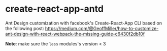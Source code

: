 # create-react-app-antd

Ant Design customization with facebook's Create-React-App CLI based on the following post: https://medium.com/@GeoffMiller/how-to-customize-ant-design-with-react-webpack-the-missing-guide-c6430f2db10f

**Note**: make sure the `less` modules's version < 3 
